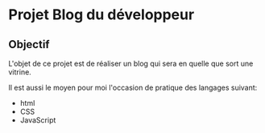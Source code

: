 # Projet Blog du développeur

## Objectif

L'objet de ce projet est de réaliser un blog qui sera en quelle que sort une vitrine.

Il est aussi le moyen pour moi l'occasion de pratique des langages suivant:

* html
* CSS
* JavaScript

